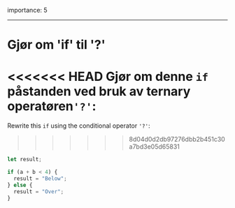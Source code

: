 importance: 5

---

# Gjør om 'if' til '?'

<<<<<<< HEAD
Gjør om denne `if` påstanden ved bruk av ternary operatøren`'?'`:
=======
Rewrite this `if` using the conditional operator `'?'`:
>>>>>>> 8d04d0d2db97276dbb2b451c30a7bd3e05d65831

```js
let result;

if (a + b < 4) {
  result = "Below";
} else {
  result = "Over";
}
```

